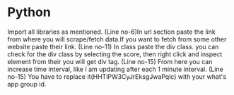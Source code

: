 # Python
Import all libraries as mentioned.
(Line no-6)In url section paste the link from where you will scrape/fetch data.If you want to fetch from some other website paste their link.
(Line no-11) In class paste the div class. you can check for the div class by selecting the score, then right click and inspect element from their you will get div tag.
(Line no-15) From here you can increase time interval, like I am updating after each 1 minute interval.
(Line no-15) You have to replace it(HHTlPW3CyJrEksgJwaPqlc) with your what's app group id.
